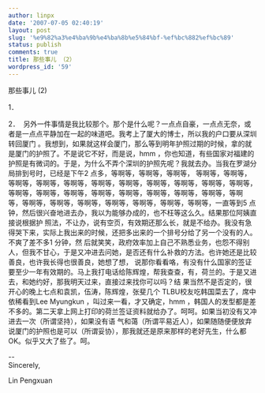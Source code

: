 ```yaml
---
author: linpx
date: '2007-07-05 02:40:19'
layout: post
slug: '%e9%82%a3%e4%ba%9b%e4%ba%8b%e5%84%bf-%ef%bc%882%ef%bc%89'
status: publish
comments: true
title: 那些事儿 （2）
wordpress_id: '59'
---
```


  

那些事儿 (2)


1．


2．   另外一件事情是我比较那个。那个是什么呢？一点点自豪，一点点无奈，或者是一点点平静加在一起的味道吧。我考上了厦大的博士，所以我的户口要从深圳转回厦门
。我想到，如果就这样会厦门，那么等到明年护照过期的时候，拿的就是厦门的护照了。不是说它不好，而是说，hmm
，你也知道，有些国家对福建的护照是有微词的。于是，为什么不弄个深圳的护照先呢？我就去办。当我在罗湖分局排到号时，已经是下午2 点多，等啊等，等啊等，等啊等，
等啊等，等啊等，等啊等，等啊等，等啊等，等啊等，等啊等，等啊等，等啊等，等啊等，等啊等，等啊等，等啊等，等啊等，等啊等，等啊等，等啊等，等啊等，等啊等，等啊
等，等啊等，等啊等，等啊等，等啊等，等啊等，等啊等，等啊等，一直等到5 点钟，然后很兴奋地进去办，我以为能够办成的，也不枉等这么久。结果那位阿姨直接说根据护
照法，不让办，说有空页，有效期还那么长，就是不给办。我没有急得哭下来，实际上我出来的时候，还把多出来的一个排号分给了另一个没有的人。不爽了差不多1 分钟，然
后就笑笑，政府效率加上自己不熟悉业务，也怨不得别人，但我不甘心，于是又冲进去问她，是否还有什么补救的方法。也许她还是比较善良，也许我长得也很善良，她想了想，
说那你看看咯，有没有什么国家的签证要至少一年有效期的。马上我打电话给陈辉煌，帮我查查，有，荷兰的。于是又进去，和她约好，那我明天过来，直接过来找你可以吗？结
果当然不是否定的，很开心的晚上七点和袁凯，伍涛，陈辉煌，张斐几个 TLBU校友吃韩国菜去了，席中依稀看到Lee Myungkun
，叫过来一看，才又确定，hmm ，韩国人的发型都是差不多的。第二天拿上网上打印的荷兰签证资料就给办了。呵呵。如果当初没有又冲进去一次（所谓坚持），如果没有语
气和蔼（所谓平易近人），如果随随便便放弃说厦门的护照也是可以（所谓妥协），那我就还是原来那样的老好先生，什么都 OK。似乎又大了些了。呵。

--   
Sincerely,

  
Lin Pengxuan

